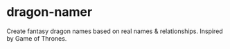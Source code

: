 # dragon-namer
Create fantasy dragon names based on real names &amp; relationships. Inspired by Game of Thrones.
